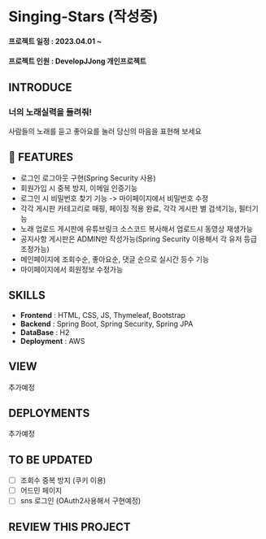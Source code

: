 # Singing-Stars (작성중)
#### 프로젝트 일정 : 2023.04.01 ~
#### 프로젝트 인원 : DevelopJJong 개인프로젝트

## INTRODUCE
### 너의 노래실력을 들려줘!

사람들의 노래를 듣고 좋아요를 눌러 당신의 마음을 표현해 보세요


## 📌 FEATURES

* 로그인 로그아웃 구현(Spring Security 사용)
* 회원가입 시 중복 방지, 이메일 인증기능 
* 로그인 시 비밀번호 찾기 기능 -> 마이페이지에서 비밀번호 수정
* 각각 게시판 카테고리로 매핑, 페이징 적용 완료, 각각 게시판 별 검색기능, 필터기능
* 노래 업로드 게시판에 유튜브링크 소스코드 복사해서 업로드시 동영상 재생가능
* 공지사항 게시판은 ADMIN만 작성가능(Spring Security 이용해서 각 유저 등급 조정가능)
* 메인페이지에 조회수순, 좋아요순, 댓글 순으로 실시간 등수 기능
* 마이페이지에서 회원정보 수정가능


## SKILLS

* **Frontend** : HTML, CSS, JS, Thymeleaf, Bootstrap 
* **Backend** : Spring Boot, Spring Security, Spring JPA
* **DataBase** : H2
* **Deployment** : AWS

## VIEW
추가예정

## DEPLOYMENTS
추가예정

## TO BE UPDATED
- [ ] 조회수 중복 방지 (쿠키 이용)
- [ ] 어드민 페이지
- [ ] sns 로그인 (OAuth2사용해서 구현예정)

## REVIEW THIS PROJECT

